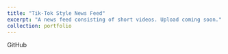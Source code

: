 ```yaml
---
title: "Tik-Tok Style News Feed"
excerpt: "A news feed consisting of short videos. Upload coming soon."
collection: portfolio
---
```


<div class="project__github">
  <a href="https://github.com/rishikeshbadari" class="btn btn--github" title="View on GitHub" style="text-decoration: none;">
    <i class="fab fa-github" aria-hidden="true"></i><span> GitHub</span>
  </a>
</div>
<!-- 
Originally created with Python in the Processing IDE. Converted into JavaScript & HTML.

<!-- <iframe src="/snake/snake.html" width="700" height="700" style="border: none;"></iframe> -->

